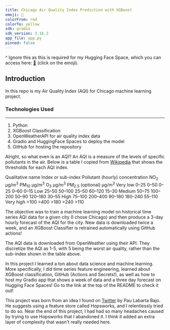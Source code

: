 ```yaml
---
title: Chicago Air Quality Index Prediction with XGBoost
emoji: 🌇
colorFrom: red
colorTo: yellow
sdk: gradio
sdk_version: 3.16.2
app_file: app.py
pinned: false
---
```

^ Ignore this as this is required for my Hugging Face Space, which you can access 
here: [🤗](https://huggingface.co/spaces/giorgiolatour/aqiprediction) (click on the emoji).

## Introduction

In this repo is my Air Quality Index (AQI) for Chicago machine learning project. 

### Technologies Used
---
1. Python
2. XGBoost Classification
3. OpenWeatherAPI for air quality index data
4. Gradio and HuggingFace Spaces to deploy the model
5. GitHub for hosting the repository

Alright, so what even is an AQI? An AQI is a measure of the levels of specific pollutants in the air. 
Below is a table I copied from [Wikipedia](https://en.wikipedia.org/wiki/Air_quality_index#CAQI) that
shows the thresholds for each AQI index.

<tbody><tr>
<th>Qualitative name</th>
<th>Index or sub-index</th>
<th colspan="4">Pollutant (hourly) concentration
</th></tr>
<tr>
<th colspan="2"></th>
<th>NO<sub>2</sub> μg/m<sup>3</sup></th>
<th>PM<sub>10</sub> μg/m<sup>3</sup></th>
<th>O<sub>3</sub> μg/m<sup>3</sup></th>
<th>PM<sub>2.5</sub> (optional) μg/m<sup>3</sup>
</th></tr>
<tr>
<td>Very low</td>
<td style="background:#79bc6a;">0–25</td>
<td>0–50</td>
<td>0–25</td>
<td>0–60</td>
<td>0–15
</td></tr>
<tr>
<td>Low</td>
<td style="background:#bbcf4c;">25–50</td>
<td>50–100</td>
<td>25–50</td>
<td>60–120</td>
<td>15–30
</td></tr>
<tr>
<td>Medium</td>
<td style="background:#eec20b;">50–75</td>
<td>100–200</td>
<td>50–90</td>
<td>120–180</td>
<td>30–55
</td></tr>
<tr>
<td>High</td>
<td style="background:#f29305;">75–100</td>
<td>200–400</td>
<td>90–180</td>
<td>180–240</td>
<td>55–110
</td></tr>
<tr>
<td>Very high</td>
<td style="background:#e8416f;">&gt;100</td>
<td>&gt;400</td>
<td>&gt;180</td>
<td>&gt;240</td>
<td>&gt;110
</td></tr>
</tbody>

The objective was to train a machine learning model on historical time series AQI data for a given city (I chose Chicago) 
and then produce a 3-day hourly forecast of the AQI for the city. New data is downloaded twice a week, and an XGBoost Classifier 
is retrained automatically using GitHub actions!

The AQI data is downloaded from OpenWeather using their API. They discretize the AQI as 1-5, with 5 being the worst air quality, 
rather than the sub-index shown in the table above. 

In this project I learned a ton about data science and machine learning. More specifically, I did time series feature engineering,
learned about XGBoost classification, GitHub (Actions and Secrets!), as well as how to host my Gradio app that shows a week of 
data and a three day forecast on Hugging Face Spaces! Go to the link at the top of the README to check it out!

This project was born from an idea I found on [Twitter](https://datamachines.xyz/2022/11/22/build-a-prediction-service-with-machine-learning-step-by-step/) 
by Pau Labarta Bajo. He suggests using a feature store called Hopsworks, and I relentlessly tried to do so. 
Near the end of this project, I had had so many headaches caused by trying to use Hopsworks that 
I abandoned it. I think it added an extra layer of complexity that wasn't really needed here.
